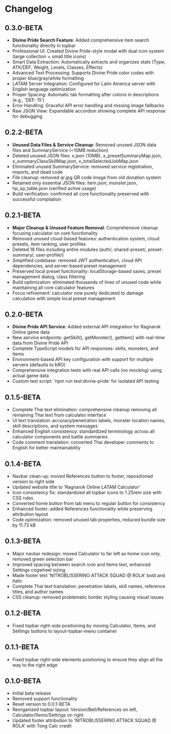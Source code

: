 # Changelog

## 0.3.0-BETA

- **Divine Pride Search Feature**: Added comprehensive item search functionality directly in topbar
- Professional UI: Created Divine Pride-style modal with dual icon system (large collection + small title icons)
- Smart Data Extraction: Automatically extracts and organizes stats (Type, ATK/DEF, Weight, Levels, Classes, Effects)
- Advanced Text Processing: Supports Divine Pride color codes with proper blue/gray/white formatting
- LATAM Server Integration: Configured for Latin America server with English language optimization
- Proper Spacing: Automatic tab formatting after colons in descriptions (e.g., 'DEF:     15')
- Error Handling: Graceful API error handling and missing image fallbacks
- Raw JSON View: Expandable accordion showing complete API response for debugging

## 0.2.2-BETA

- **Unused Data Files & Service Cleanup**: Removed unused JSON data files and SummaryService (~10MB reduction)
- Deleted unused JSON files: x.json (10MB), x_presetSummaryMap.json, x_summaryClassSkillMap.json, x_totalSelectedJobMap.json
- Eliminated unused SummaryService: removed service registration, imports, and dead code
- File cleanup: removed qr.jpg QR code image from old donation system
- Retained only essential JSON files: item.json, monster.json, hp_sp_table.json (verified active usage)
- Build verification: confirmed all core functionality preserved with successful compilation

## 0.2.1-BETA

- **Major Cleanup & Unused Feature Removal**: Comprehensive cleanup focusing calculator on core functionality
- Removed unused cloud-based features: authentication system, cloud presets, item ranking, user profiles
- Deleted 18 files including entire modules (auth/, shared-preset/, preset-summary/, user-profile/)
- Simplified codebase: removed JWT authentication, cloud API dependencies, and server-based preset management
- Preserved local preset functionality: localStorage-based saves, preset management dialog, class filtering
- Build optimization: eliminated thousands of lines of unused code while maintaining all core calculator features
- Focus refinement: calculator now purely dedicated to damage calculation with simple local preset management

## 0.2.0-BETA

- **Divine Pride API Service**: Added external API integration for Ragnarok Online game data
- New service endpoints: getSkill(), getMonster(), getItem() with real-time data from Divine Pride API
- Complete TypeScript models for API responses: skills, monsters, and items
- Environment-based API key configuration with support for multiple servers (defaults to bRO)
- Comprehensive integration tests with real API calls (no mocking) using actual game data
- Custom test script: 'npm run test:divine-pride' for isolated API testing

## 0.1.5-BETA

- Complete Thai text elimination: comprehensive cleanup removing all remaining Thai text from calculator interface
- UI text translation: accuracy/penetration labels, monster location names, skill descriptions, and system messages
- Enhanced English consistency: standardized terminology across all calculator components and battle summaries
- Code comment translation: converted Thai developer comments to English for better maintainability

## 0.1.4-BETA

- Navbar clean-up: moved References button to footer, repositioned version to right side
- Updated website title to 'Ragnarok Online LATAM Calculator'
- Icon consistency fix: standardized all topbar icons to 1.25rem size with CSS rules
- Converted home button from tab menu to regular button for consistency
- Enhanced footer: added References functionality while preserving attribution layout
- Code optimization: removed unused tab properties, reduced bundle size by 11.73 kB

## 0.1.3-BETA

- Major navbar redesign: moved Calculator to far left as home icon only, removed green selection bar
- Improved spacing between search icon and Items text, enhanced Settings cogwheel sizing
- Made footer text 'NITROBLISSERINO ATTACK SQUAD @ ROLA' bold and italic
- Complete Thai text translation: penetration labels, skill names, reference titles, and author names
- CSS cleanup: removed problematic border styling causing visual issues

## 0.1.2-BETA

- Fixed topbar right-side positioning by moving Calculator, Items, and Settings buttons to layout-topbar-menu container

## 0.1.1-BETA

- Fixed topbar right-side elements positioning to ensure they align all the way to the right edge

## 0.1.0-BETA

- Initial beta release
- Removed support functionality
- Reset version to 0.0.1-BETA
- Reorganized topbar layout: Version/Bell/References on left, Calculator/Items/Settings on right
- Updated footer attribution to 'NITROBLISSERINO ATTACK SQUAD @ ROLA' with Tong Calc credit